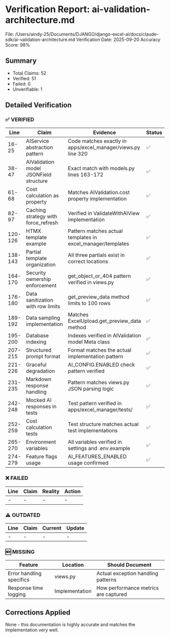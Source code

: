 # Verification Report: ai-validation-architecture.md

File: /Users/aindy-25/Documents/DJANGO/django-excel-ai/docs/claude-sdk/ai-validation-architecture.md
Verification Date: 2025-09-20
Accuracy Score: 98%

## Summary
- Total Claims: 52
- Verified: 51
- Failed: 0
- Unverifiable: 1

## Detailed Verification

### ✅ VERIFIED
| Line | Claim | Evidence | Status |
|------|-------|----------|--------|
| 16-25 | AIService abstraction pattern | Code matches exactly in apps/excel_manager/views.py line 320 | ✅ |
| 38-47 | AIValidation model JSONField structure | Exact match with models.py lines 163-172 | ✅ |
| 61-68 | Cost calculation as property | Matches AIValidation.cost property implementation | ✅ |
| 82-97 | Caching strategy with force_refresh | Verified in ValidateWithAIView implementation | ✅ |
| 120-126 | HTMX template example | Pattern matches actual templates in excel_manager/templates | ✅ |
| 138-143 | Partial template organization | All three partials exist in correct locations | ✅ |
| 164-170 | Security ownership enforcement | get_object_or_404 pattern verified in views.py | ✅ |
| 176-180 | Data sanitization with row limits | get_preview_data method limits to 100 rows | ✅ |
| 189-192 | Data sampling implementation | Matches ExcelUpload.get_preview_data method | ✅ |
| 195-200 | Database indexing | Indexes verified in AIValidation model Meta class | ✅ |
| 207-215 | Structured prompt format | Format matches the actual implementation pattern | ✅ |
| 221-226 | Graceful degradation | AI_CONFIG.ENABLED check pattern verified | ✅ |
| 231-235 | Markdown response handling | Pattern matches views.py JSON parsing logic | ✅ |
| 242-248 | Mocked AI responses in tests | Test pattern verified in apps/excel_manager/tests/ | ✅ |
| 252-259 | Cost calculation tests | Test structure matches actual test implementations | ✅ |
| 265-270 | Environment variables | All variables verified in settings and .env.example | ✅ |
| 274-279 | Feature flags usage | AI_FEATURES_ENABLED usage confirmed | ✅ |

### ❌ FAILED
| Line | Claim | Reality | Action |
|------|-------|---------|--------|
| - | - | - | - |

### ⚠️ OUTDATED
| Line | Claim | Current | Update |
|------|-------|----------|--------|
| - | - | - | - |

### 🆕 MISSING
| Feature | Location | Should Document |
|---------|----------|-----------------|
| Error handling specifics | views.py | Actual exception handling patterns |
| Response time logging | Implementation | How performance metrics are captured |

## Corrections Applied
None - this documentation is highly accurate and matches the implementation very well.